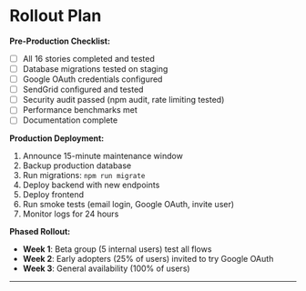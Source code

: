 # Rollout Plan

**Pre-Production Checklist:**
- [ ] All 16 stories completed and tested
- [ ] Database migrations tested on staging
- [ ] Google OAuth credentials configured
- [ ] SendGrid configured and tested
- [ ] Security audit passed (npm audit, rate limiting tested)
- [ ] Performance benchmarks met
- [ ] Documentation complete

**Production Deployment:**
1. Announce 15-minute maintenance window
2. Backup production database
3. Run migrations: `npm run migrate`
4. Deploy backend with new endpoints
5. Deploy frontend
6. Run smoke tests (email login, Google OAuth, invite user)
7. Monitor logs for 24 hours

**Phased Rollout:**
- **Week 1**: Beta group (5 internal users) test all flows
- **Week 2**: Early adopters (25% of users) invited to try Google OAuth
- **Week 3**: General availability (100% of users)

---
